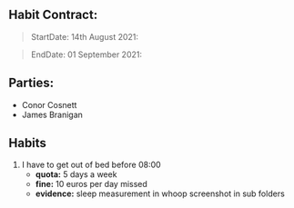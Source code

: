 ## Habit Contract:

> StartDate: 14th August 2021:

> EndDate: 01 September 2021:

## Parties:

- Conor Cosnett
- James Branigan

## Habits

1. I have to get out of bed before 08:00
    * **quota:** 5 days a week
    * **fine:** 10 euros per day missed
    * **evidence:** sleep measurement in whoop screenshot in sub folders
